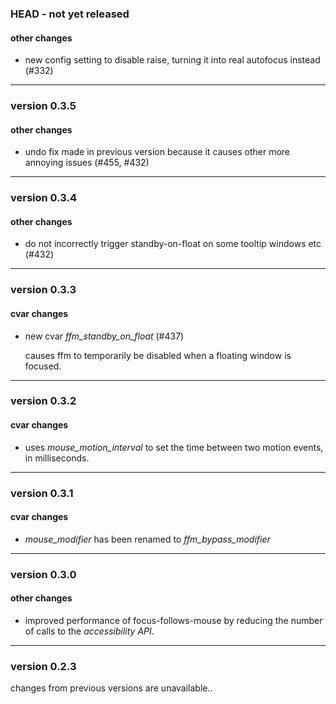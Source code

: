 ### HEAD - not yet released

#### other changes

 - new config setting to disable raise, turning it into real autofocus instead (#332)

---------------

### version 0.3.5

#### other changes

 - undo fix made in previous version because it causes other more annoying issues (#455, #432)

---------------

### version 0.3.4

#### other changes

 - do not incorrectly trigger standby-on-float on some tooltip windows etc (#432)

---------------

### version 0.3.3

#### cvar changes

 - new cvar *ffm_standby_on_float* (#437)

   causes ffm to temporarily be disabled when a floating window is focused.

---------------

### version 0.3.2

#### cvar changes

 - uses *mouse_motion_interval* to set the time between two motion events, in milliseconds.

---------------

### version 0.3.1

#### cvar changes

 - *mouse_modifier* has been renamed to *ffm_bypass_modifier*

---------------

### version 0.3.0

#### other changes

 - improved performance of focus-follows-mouse by reducing the number of calls to the *accessibility API*.

---------------

### version 0.2.3

changes from previous versions are unavailable..

